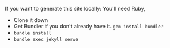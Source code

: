 If you want to generate this site locally: 
You'll need Ruby, 
- Clone it down
- Get Bundler if you don't already have it. ``` gem install bundler ```
- ```bundle install```
- ```bundle exec jekyll serve```